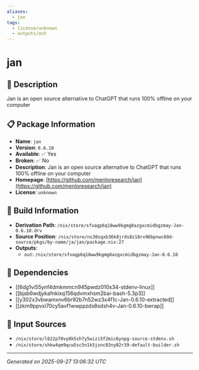 ```yaml
---
aliases:
  - jan
tags:
  - license/unknown
  - outputs/out
---
```


# jan

## 📝 Description

Jan is an open source alternative to ChatGPT that runs 100% offline on your computer

## 📋 Package Information

- **Name**: `jan`
- **Version**: `0.6.10`
- **Available**: ✅ Yes
- **Broken**: ✅ No
- **Description**: Jan is an open source alternative to ChatGPT that runs 100% offline on your computer
- **Homepage**: [https://github.com/menloresearch/jan](https://github.com/menloresearch/jan)
- **License**: `unknown`

## 🔧 Build Information

- **Derivation Path**: `/nix/store/sfvagp6q18ww9kgmg8azgxcmidbgzmay-Jan-0.6.10.drv`
- **Source Position**: `/nix/store/ns30sqxb36k8jrds8z18rv96bpnwc60d-source/pkgs/by-name/ja/jan/package.nix:27`
- **Outputs**:
  - `out`:  `/nix/store/sfvagp6q18ww9kgmg8azgxcmidbgzmay-Jan-0.6.10`

## 🔗 Dependencies

- [[6dg1vi55ynf4dmkmmcn945pwdz010s34-stdenv-linux]]
- [[bjsb6wdjykafnkixq156qdvmxhsm2bai-bash-5.3p3]]
- [[y302x3vbwamxnv6br92b7n52wz3x4f1c-Jan-0.6.10-extracted]]
- [[zkm9ppvxi70cy5avf1wwppzds8sdsh4v-Jan-0.6.10-bwrap]]

## 📁 Input Sources

- `/nix/store/l622p70vy8k5sh7y5wizi5f2mic6ynpg-source-stdenv.sh`
- `/nix/store/shkw4qm9qcw5sc5n1k5jznc83ny02r39-default-builder.sh`

---
*Generated on 2025-09-27 13:06:32 UTC*
